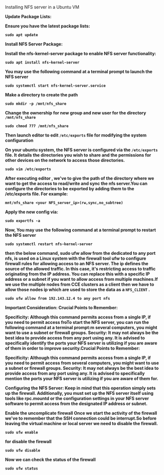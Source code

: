 Installing NFS server in a Ubuntu VM 

<b>Update Package Lists:<b>

Ensure you have the latest package lists: 

`sudo apt update` 

<b>Install NFS Server Package:<b>

Install the nfs-kernel-server package to enable NFS server functionality:

`sudo apt install nfs-kernel-server`

<b>You may use the following command at a terminal prompt to launch the NFS server<b>

`sudo systemctl start nfs-kernel-server.service`

<b>Make a directory to create the path<b>

`sudo mkdir -p /mnt/nfs_share`

<b>Change the ownership for new group and new user for the directory `/mnt/nfs_share`<b>

`sudo chmod 777 /mnt/nfs_share`


<b>Then launch editor to  edit `/etc/exports` file for modifying the system configuration <b>

On your ubuntu system, the NFS server is configured via the `/etc/exports` file. It details the directories you wish to share and the permissions for other devices on the network to access those directories.

`sudo vim /etc/exports`

After executing editor , we've to give the path of the directory where we want to get the access to read/write and sync the nfs server.You can configure the directories to be exported by adding them to the /etc/exports file. For example:

`mnt/nfs_share <your NFS_server_ip>(rw,sync,no_subtree)`

<b> Apply the new config via:<b>

`sudo exportfs -a`

<b>Now, You may use the following command at a terminal prompt to restart the NFS server<b>

`sudo systemctl restart nfs-kernel-server`

then the below command, sudo ufw allow from the dedicated to any port nfs, is used on a Linux system with the firewall tool ufw to configure firewall rules for allowing access to an NFS server. The ip defines the source of the allowed traffic. In this case, it's restricting access to traffic originating from the IP address. You can replace this with a specific IP address or a subnet if you want to allow access from multiple machines.If we use the multiple nodes from CCE clusters as a client then we have to allow those nodes ip which are used to store the data as a `NFS_CLIENT` .

`sudo ufw allow from 192.143.12.4 to any port nfs`

<b>Important Consideration:<b>
Crucial Points to Remember:

Specificity: Although this command permits access from a single IP, if you need to permit access froTo start the NFS server, you can run the following command at a terminal prompt:m several computers, you might want to use a subnet or firewall groups.
Security: It may not always be the best idea to provide access from any port using any. It is advised to specifically identify the ports your NFS server is utilizing if you are aware of them in order to improve security.Crucial Points to Remember:

Specificity: Although this command permits access from a single IP, if you need to permit access from several computers, you might want to use a subnet or firewall groups.
Security: It may not always be the best idea to provide access from any port using any. It is advised to specifically mention the ports your NFS server is utilizing if you are aware of them for.

Configuring the NFS Server: Keep in mind that this operation simply sets up the firewall. Additionally, you must set up the NFS server itself using tools like rpc.mountd or the configuration settings in your NFS server software to permit access from the designated IP address or subnet.

<b> Enable the uncomplicate firewall <b>
Once we start the activity of the firewall we've to remember that the SSH connection could be interrupt.So before leaving the virtual machine or local server we need to disable the firewall.

`sudo ufw enable `

for disable the firewall 

`sudo ufw disable `

<b>Now we can check the status of the firewall<b>

`sudo ufw status `




















